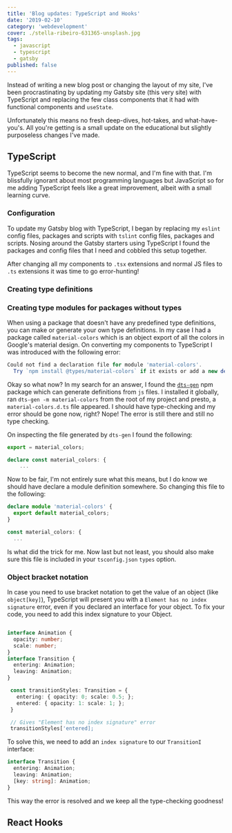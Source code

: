 ```yaml
---
title: 'Blog updates: TypeScript and Hooks'
date: '2019-02-10'
category: 'webdevelopment'
cover: ./stella-ribeiro-631365-unsplash.jpg
tags:
  - javascript
  - typescript
  - gatsby
published: false
---
```


Instead of writing a new blog post or changing the layout of my site, I've been procrastinating by updating my Gatsby site (this very site) with TypeScript and replacing the few class components that it had with functional components and `useState`.

Unfortunately this means no fresh deep-dives, hot-takes, and what-have-you's. All you're getting is a small update on the educational but slightly purposeless changes I've made.

## TypeScript

TypeScript seems to become the new normal, and I'm fine with that. I'm blissfully ignorant about most programming languages but JavaScript so for me adding TypeScript feels like a great improvement, albeit with a small learning curve.

### Configuration

To update my Gatsby blog with TypeScript, I began by replacing my `eslint` config files, packages and scripts with `tslint` config files, packages and scripts. Nosing around the Gatsby starters using TypeScript I found the packages and config files that I need and cobbled this setup together.

After changing all my components to `.tsx` extensions and normal JS files to `.ts` extensions it was time to go error-hunting!

### Creating type definitions

### Creating type modules for packages without types

When using a package that doesn't have any predefined type definitions, you can make or generate your own type definitions. In my case I had a package called `material-colors` which is an object export of all the colors in Google's material design. On converting my components to TypeScript I was introduced with the following error:

```javascript
Could not find a declaration file for module 'material-colors'.
  Try `npm install @types/material-colors` if it exists or add a new declaration (.d.ts) file containing `declare module 'material-colors';`
```

Okay so what now? In my search for an answer, I found the [`dts-gen`](https://github.com/Microsoft/dts-gen) npm package which can generate definitions from `js` files. I installed it globally, ran `dts-gen -m material-colors` from the root of my project and presto, a `material-colors.d.ts` file appeared. I should have type-checking and my error should be gone now, right? Nope! The error is still there and still no type checking.

On inspecting the file generated by `dts-gen` I found the following:

```typescript
export = material_colors;

declare const material_colors: {
    ...
```

Now to be fair, I'm not entirely sure what this means, but I do know we should have declare a module definition somewhere. So changing this file to the following:

```typescript
declare module 'material-colors' {
  export default material_colors;
}

const material_colors: {
  ...
```

Is what did the trick for me. Now last but not least, you should also make sure this file is included in your `tsconfig.json` `types` option.

### Object bracket notation

In case you need to use bracket notation to get the value of an object (like `object[key]`), TypeScript will present you with a `Element has no index signature` error, even if you declared an interface for your object. To fix your code, you need to add this index signature to your Object.

```typescript

interface Animation {
  opacity: number;
  scale: number;
}
interface Transition {
  entering: Animation;
  leaving: Animation;
}

 const transitionStyles: Transition = {
   entering: { opacity: 0; scale: 0.5; };
   entered: { opacity: 1: scale: 1; };
 }

 // Gives "Element has no index signature" error
 transitionStyles['entered];

```

To solve this, we need to add an `index signature` to our `TransitionI` interface:

```typescript
interface Transition {
  entering: Animation;
  leaving: Animation;
  [key: string]: Animation;
}
```

This way the error is resolved and we keep all the type-checking goodness!

## React Hooks
